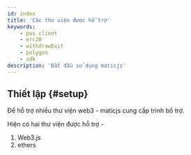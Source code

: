 ```yaml
---
id: index
title: 'Các thư viện được hỗ trợ'
keywords:
    - pos client
    - erc20
    - withdrawExit
    - polygon
    - sdk
description: 'Bắt đầu sử dụng maticjs'
---
```


## Thiết lập {#setup}

Để hỗ trợ nhiều thư viện web3 - maticjs cung cấp trình bổ trợ.

Hiện có hai thư viện được hỗ trợ -

1. Web3.js
2. ethers
